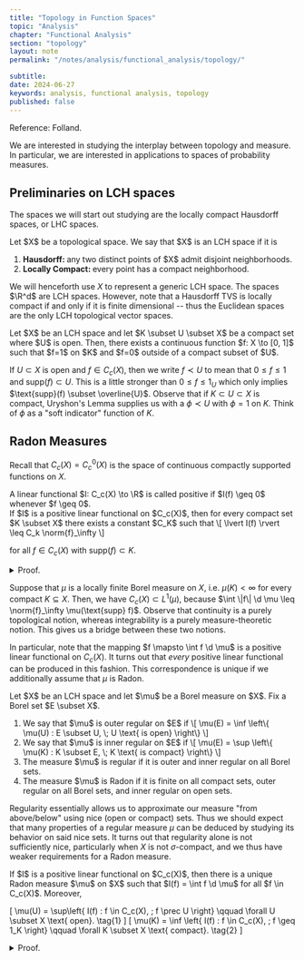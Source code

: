 ```yaml
---
title: "Topology in Function Spaces"
topic: "Analysis"
chapter: "Functional Analysis"
section: "topology"
layout: note
permalink: "/notes/analysis/functional_analysis/topology/"

subtitle: 
date: 2024-06-27
keywords: analysis, functional analysis, topology
published: false
---
```


Reference: Folland. 


We are interested in studying the interplay between topology and measure. In particular, we are interested in applications to spaces of probability measures.


## Preliminaries on LCH spaces

The spaces we will start out studying are the locally compact Hausdorff spaces, or LHC spaces.

<div class='definition' name='LCH Space'>
Let $X$ be a topological space. We say that $X$ is an LCH space if it is

<ol>
<li> <strong> Hausdorff: </strong> any two distinct points of $X$ admit disjoint neighborhoods. </li>
<li> <strong> Locally Compact: </strong> every point has a compact neighborhood. </li>
</ol>
</div>

We will henceforth use $X$ to represent a generic LCH space. The spaces $\R^d$ are LCH spaces. However, note that a Hausdorff TVS is locally compact if and only if it is finite dimensional -- thus the Euclidean spaces are the only LCH topological vector spaces. 

<div class='lemma' name="Uryshon's Lemma">
Let $X$ be an LCH space and let $K \subset U \subset X$ be a compact set where $U$ is open. Then, there exists a continuous function $f: X \to [0, 1]$ such that $f=1$ on $K$ and $f=0$ outside of a compact subset of $U$. 
</div>

If $U \subset X$ is open and $f \in C_c(X)$, then we write $f \prec U$ to mean that $0 \leq f \leq 1$ and $\text{supp}(f) \subset U$. This is a little stronger than $0 \leq f \leq 1_U$ which only implies $\text{supp}(f) \subset \overline{U}$. Observe that if $K \subset U \subset X$ is compact, Uryshon's Lemma supplies us with a $\phi \prec U$ with $\phi = 1$ on $K$. Think of $\phi$ as a "soft indicator" function of $K$. 

## Radon Measures

Recall that $C_c(X) = C_c^0(X)$ is the space of continuous compactly supported functions on $X$.

<div class='definition' name='Positive Functionals'>
A linear functional $I: C_c(X) \to \R$ is called positive if $I(f) \geq 0$ whenever $f \geq 0$.
</div>

<div class='proposition' name='Continuity of Positive Functionals'>
If $I$ is a positive linear functional on $C_c(X)$, then for every compact set $K \subset X$ there exists a constant $C_K$ such that
\[
\lvert I(f) \rvert \leq C_k \norm{f}_\infty
\]

for all $f \in C_c(X)$ with $\text{supp}(f) \subset K$. 

</div>
<details class="proof">
<summary> Proof. </summary>
Let $K \subset X$ be compact. By Urhsyon's Lemma, there exists $\phi \in C_c(X)$ such that $0 \leq \phi(x) \leq 1$ and $\phi(x) = 1$ on $K$. Thus, $|f(x)| \leq \norm{f}_\infty \phi(x)$, and note $\norm{f}_\infty \phi \in C_c(X)$. In particular, we have
\[
- \norm{f}_\infty \phi(x) \leq f(x) \leq \norm{f}_\infty \phi(x)
\]

and upon applying the positive functional $I$ we obtain
\[
\lvert I(f) \rvert \leq \norm{f}_{\infty} I(\phi).
\]
</details>

Suppose that $\mu$ is a locally finite Borel measure on $X$, i.e. $\mu(K) < \infty$ for every compact $K \subseteq X$. Then, we have $C_c(X) \subset L^1(\mu)$, because $\int \|f\| \d \mu \leq \norm{f}_\infty \mu(\text{supp} f)$. Observe that continuity is a purely topological notion, whereas integrability is a purely measure-theoretic notion. This gives us a bridge between these two notions. 

In particular, note that the mapping $f \mapsto \int f \d \mu$ is a positive linear functional on $C_c(X)$. It turns out that *every* positive linear functional can be produced in this fashion. This correspondence is unique if we additionally assume that $\mu$ is Radon.

<div class='definition' name='Radon Measues'>
Let $X$ be an LCH space and let $\mu$ be a Borel measure on $X$. Fix a Borel set $E \subset X$.

<ol>
    <li> We say that $\mu$ is outer regular on $E$ if \[ \mu(E) = \inf \left\{ \mu(U) : E \subset U, \; U \text{ is open} \right\} \] </li>
    <li> We say that $\mu$ is inner regular on $E$ if \[ \mu(E) = \sup \left\{ \mu(K) : K \subset E, \; K \text{ is compact} \right\} \] </li>
    <li> The measure $\mu$ is regular if it is outer and inner regular on all Borel sets. </li>
    <li> The measure $\mu$ is Radon if it is finite on all compact sets, outer regular on all Borel sets, and inner regular on open sets. </li>
</ol>
</div>

Regularity essentially allows us to approximate our measure "from above/below" using nice (open or compact) sets. Thus we should expect that many properties of a regular measure $\mu$ can be deduced by studying its behavior on said nice sets. It turns out that regularity alone is not sufficiently nice, particularly when $X$ is not $\sigma$-compact, and we thus have weaker requirements for a Radon measure.



<div class='theorem' name='Riesz Representation'>
If $I$ is a positive linear functional on $C_c(X)$, then there is a unique Radon measure $\mu$ on $X$ such that $I(f) = \int f \d \mu$ for all $f \in C_c(X)$. Moreover,

\[
\mu(U) = \sup\left\{ I(f) : f \in C_c(X), \; f \prec U \right\} \qquad \forall U \subset X \text{ open}. \tag{1}
\]
\[
\mu(K) = \inf \left\{ I(f) : f \in C_c(X), \; f \geq 1_K \right\} \qquad \forall K \subset X \text{ compact}. \tag{2}
\]
</div>
<details class='proof'>
<summary> Proof. </summary>
We first see how to prove uniqueness and then use this to see how to go about constructing such a $\mu$. To that end, suppose $\mu$ is a Radon measure such that $I(f) = \int f \d \mu$ for all $f \in C_c(X)$. Fix an open set $U \subset X$. If $f \prec U$, it is immediate that $I(f) \leq \mu(U)$. Hence,
\[
\sup\left\{ I(f) : f \in C_c(X), \; f \prec U\right\} \leq \mu(U).
\]

On the other hand, for any compact $K \subset U \subset X$, Uryshon's Lemma furnishes us with an $f \in C_c(X)$ such that $f \prec U$ and $f = 1$ on $K$. This means that $\mu(K) \leq I(f)$. Now, since $\mu$ is Radon, it is in particular inner regular on $U$, so that 

\[ 
\begin{aligned}
\mu(U) &= \sup \left\{ \mu(K) : K \subset U, \; K \text{ compact} \right\} \\
&\leq \sup \left\{ I(f) : f \in C_c(X), \; f \prec U \right\}.
\end{aligned}
\]

We have thus obtained (1). From this, we conclude that $\mu$ is unique, as the Radon-ness of $\mu$ means that it is outer regular and thus determined by its values on open sets, and these values are determined by $I$. 


</details>





